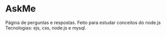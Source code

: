 # AskMe
Página de perguntas e respostas. 
Feito para estudar conceitos do node.js
Tecnologias:
ejs, css, node.js e mysql.
